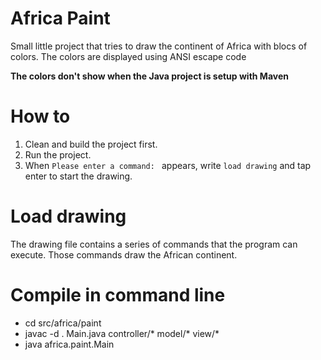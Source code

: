 # Africa Paint
Small little project that tries to draw the continent of Africa with blocs of colors. The colors are displayed using ANSI escape code

**The  colors don't show when the Java project is setup with Maven**

# How to
1. Clean and build the project first. 
2. Run the project.
3. When ```Please enter a command: ``` appears, write ```load drawing``` and tap enter to start the drawing.

# Load drawing
The drawing file contains a series of commands that the program can execute. Those commands draw the African continent.

# Compile in command line
- cd src/africa/paint
- javac -d . Main.java controller/* model/* view/*
- java africa.paint.Main